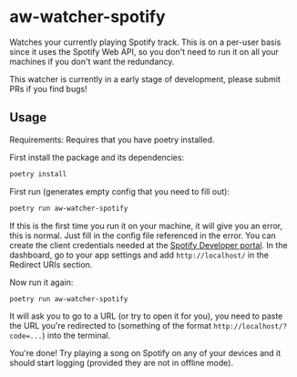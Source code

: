 aw-watcher-spotify
==================

Watches your currently playing Spotify track. This is on a per-user basis since it uses the Spotify Web API, so you don't need to run it on all your machines if you don't want the redundancy.

This watcher is currently in a early stage of development, please submit PRs if you find bugs!


## Usage

Requirements: Requires that you have poetry installed.

First install the package and its dependencies:

```sh
poetry install
```

First run (generates empty config that you need to fill out):

```sh
poetry run aw-watcher-spotify
```

If this is the first time you run it on your machine, it will give you an error, this is normal. Just fill in the config file referenced in the error. You can create the client credentials needed at the [Spotify Developer portal](https://beta.developer.spotify.com/). In the dashboard, go to your app settings and add `http://localhost/` in the Redirect URIs section.

Now run it again:

```sh
poetry run aw-watcher-spotify
```

It will ask you to go to a URL (or try to open it for you), you need to paste the URL you're redirected to (something of the format `http://localhost/?code=...`) into the terminal.

You're done! Try playing a song on Spotify on any of your devices and it should start logging (provided they are not in offline mode).

